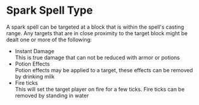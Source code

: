 # Spark Spell Type

A spark spell can be targeted at a block that is within the spell's casting range. Any targets that are in close proximity to the target block might be dealt one or more of the following:

- Instant Damage<br>
  This is true damage that can not be reduced with armor or potions
- Potion Effects<br>
  Potion effects may be applied to a target, these effects can be removed by drinking milk
- Fire ticks<br>
  This will set the target player on fire for a few ticks. Fire ticks can be removed by standing in water

